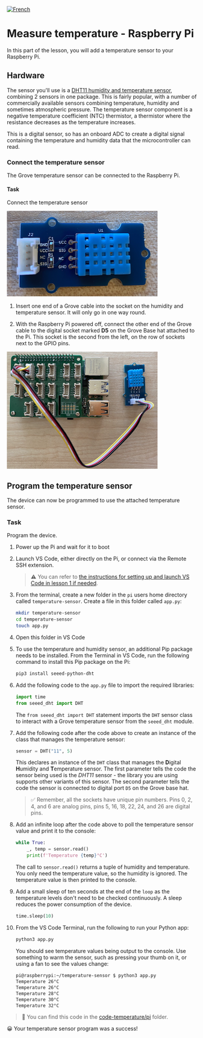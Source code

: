 [![French](https://img.shields.io/badge/-French-purple)](translations/pi-temp.fr.md)
# Measure temperature - Raspberry Pi

In this part of the lesson, you will add a temperature sensor to your Raspberry Pi.

## Hardware

The sensor you'll use is a [DHT11 humidity and temperature sensor](https://www.seeedstudio.com/Grove-Temperature-Humidity-Sensor-DHT11.html), combining 2 sensors in one package. This is fairly popular, with a number of commercially available sensors combining temperature, humidity and sometimes atmospheric pressure. The temperature sensor component is a negative temperature coefficient (NTC) thermistor, a thermistor where the resistance decreases as the temperature increases.

This is a digital sensor, so has an onboard ADC to create a digital signal containing the temperature and humidity data that the microcontroller can read.

### Connect the temperature sensor

The Grove temperature sensor can be connected to the Raspberry Pi.

#### Task

Connect the temperature sensor

![A grove temperature sensor](../../../images/grove-dht11.png)

1. Insert one end of a Grove cable into the socket on the humidity and temperature sensor. It will only go in one way round.

1. With the Raspberry Pi powered off, connect the other end of the Grove cable to the digital socket marked **D5** on the Grove Base hat attached to the Pi. This socket is the second from the left, on the row of sockets next to the GPIO pins.

![The grove temperature sensor connected to socket A0](../../../images/pi-temperature-sensor.png)

## Program the temperature sensor

The device can now be programmed to use the attached temperature sensor.

### Task

Program the device.

1. Power up the Pi and wait for it to boot

1. Launch VS Code, either directly on the Pi, or connect via the Remote SSH extension.

    > ⚠️ You can refer to [the instructions for setting up and launch VS Code in lesson 1 if needed](../../../1-getting-started/lessons/1-introduction-to-iot/pi.md).

1. From the terminal, create a new folder in the `pi` users home directory called `temperature-sensor`. Create a file in this folder called `app.py`:

    ```sh
    mkdir temperature-sensor
    cd temperature-sensor
    touch app.py
    ```

1. Open this folder in VS Code

1. To use the temperature and humidity sensor, an additional Pip package needs to be installed. From the Terminal in VS Code, run the following command to install this Pip package on the Pi:

    ```sh
    pip3 install seeed-python-dht
    ```

1. Add the following code to the `app.py` file to import the required libraries:

    ```python
    import time
    from seeed_dht import DHT
    ```

    The `from seeed_dht import DHT` statement imports the `DHT` sensor class to interact with a Grove temperature sensor from the `seeed_dht` module.

1. Add the following code after the code above to create an instance of the class that manages the temperature sensor:

    ```python
    sensor = DHT("11", 5)
    ```

    This declares an instance of the `DHT` class that manages the **D**igital **H**umidity and **T**emperature sensor. The first parameter tells the code the sensor being used is the *DHT11* sensor - the library you are using supports other variants of this sensor. The second parameter tells the code the sensor is connected to digital port `D5` on the Grove base hat.

    > ✅ Remember, all the sockets have unique pin numbers. Pins 0, 2, 4, and 6 are analog pins, pins 5, 16, 18, 22, 24, and 26 are digital pins.

1. Add an infinite loop after the code above to poll the temperature sensor value and print it to the console:

    ```python
    while True:
        _, temp = sensor.read()
        print(f'Temperature {temp}°C')
    ```

    The call to `sensor.read()` returns a tuple of humidity and temperature. You only need the temperature value, so the humidity is ignored. The temperature value is then printed to the console.

1. Add a small sleep of ten seconds at the end of the `loop` as the temperature levels don't need to be checked continuously. A sleep reduces the power consumption of the device.

    ```python
    time.sleep(10)
    ```

1. From the VS Code Terminal, run the following to run your Python app:

    ```sh
    python3 app.py
    ```

    You should see temperature values being output to the console. Use something to warm the sensor, such as pressing your thumb on it, or using a fan to see the values change:

    ```output
    pi@raspberrypi:~/temperature-sensor $ python3 app.py 
    Temperature 26°C
    Temperature 26°C
    Temperature 28°C
    Temperature 30°C
    Temperature 32°C
    ```

> 💁 You can find this code in the [code-temperature/pi](code-temperature/pi) folder.

😀 Your temperature sensor program was a success!
